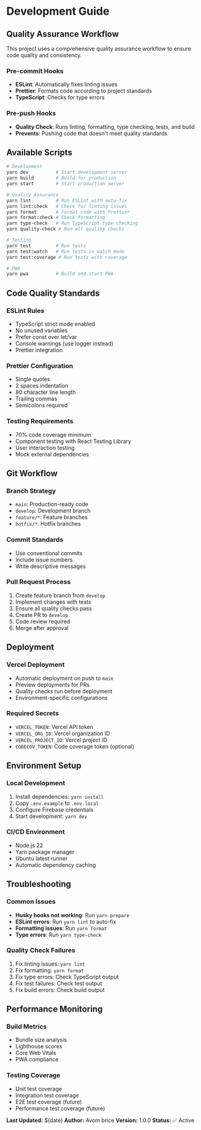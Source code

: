# Development Guide

## Quality Assurance Workflow

This project uses a comprehensive quality assurance workflow to ensure code quality and consistency.

### Pre-commit Hooks

- **ESLint**: Automatically fixes linting issues
- **Prettier**: Formats code according to project standards
- **TypeScript**: Checks for type errors

### Pre-push Hooks

- **Quality Check**: Runs linting, formatting, type checking, tests, and build
- **Prevents**: Pushing code that doesn't meet quality standards

## Available Scripts

```bash
# Development
yarn dev          # Start development server
yarn build        # Build for production
yarn start        # Start production server

# Quality Assurance
yarn lint         # Run ESLint with auto-fix
yarn lint:check   # Check for linting issues
yarn format       # Format code with Prettier
yarn format:check # Check formatting
yarn type-check   # Run TypeScript type checking
yarn quality-check # Run all quality checks

# Testing
yarn test         # Run tests
yarn test:watch   # Run tests in watch mode
yarn test:coverage # Run tests with coverage

# PWA
yarn pwa          # Build and start PWA
```

## Code Quality Standards

### ESLint Rules

- TypeScript strict mode enabled
- No unused variables
- Prefer const over let/var
- Console warnings (use logger instead)
- Prettier integration

### Prettier Configuration

- Single quotes
- 2 spaces indentation
- 80 character line length
- Trailing commas
- Semicolons required

### Testing Requirements

- 70% code coverage minimum
- Component testing with React Testing Library
- User interaction testing
- Mock external dependencies

## Git Workflow

### Branch Strategy

- `main`: Production-ready code
- `develop`: Development branch
- `feature/*`: Feature branches
- `hotfix/*`: Hotfix branches

### Commit Standards

- Use conventional commits
- Include issue numbers
- Write descriptive messages

### Pull Request Process

1. Create feature branch from `develop`
2. Implement changes with tests
3. Ensure all quality checks pass
4. Create PR to `develop`
5. Code review required
6. Merge after approval

## Deployment

### Vercel Deployment

- Automatic deployment on push to `main`
- Preview deployments for PRs
- Quality checks run before deployment
- Environment-specific configurations

### Required Secrets

- `VERCEL_TOKEN`: Vercel API token
- `VERCEL_ORG_ID`: Vercel organization ID
- `VERCEL_PROJECT_ID`: Vercel project ID
- `CODECOV_TOKEN`: Code coverage token (optional)

## Environment Setup

### Local Development

1. Install dependencies: `yarn install`
2. Copy `.env.example` to `.env.local`
3. Configure Firebase credentials
4. Start development: `yarn dev`

### CI/CD Environment

- Node.js 22
- Yarn package manager
- Ubuntu latest runner
- Automatic dependency caching

## Troubleshooting

### Common Issues

- **Husky hooks not working**: Run `yarn prepare`
- **ESLint errors**: Run `yarn lint` to auto-fix
- **Formatting issues**: Run `yarn format`
- **Type errors**: Run `yarn type-check`

### Quality Check Failures

1. Fix linting issues: `yarn lint`
2. Fix formatting: `yarn format`
3. Fix type errors: Check TypeScript output
4. Fix test failures: Check test output
5. Fix build errors: Check build output

## Performance Monitoring

### Build Metrics

- Bundle size analysis
- Lighthouse scores
- Core Web Vitals
- PWA compliance

### Testing Coverage

- Unit test coverage
- Integration test coverage
- E2E test coverage (future)
- Performance test coverage (future)

**Last Updated:** $(date)
**Author:** Avom brice
**Version:** 1.0.0
**Status:** ✅ Active
